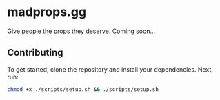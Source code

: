 # madprops.gg

Give people the props they deserve. Coming soon...

## Contributing

To get started, clone the repository and install your dependencies. Next, run:

```bash
chmod +x ./scripts/setup.sh && ./scripts/setup.sh
```
